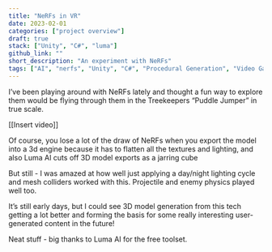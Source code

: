 ```yaml
---
title: "NeRFs in VR"
date: 2023-02-01
categories: ["project overview"]
draft: true
stack: ["Unity", "C#", "luma"]
github_link: ""
short_description: "An experiment with NeRFs"
tags: ["AI", "nerfs", "Unity", "C#", "Procedural Generation", "Video Games"]
---
```


I’ve been playing around with NeRFs lately and thought a fun way to explore them would be flying through them in the Treekeepers “Puddle Jumper” in true scale.

[[Insert video]]

Of course, you lose a lot of the draw of NeRFs when you export the model into a 3d engine because it has to flatten all the textures and lighting, and also Luma AI cuts off 3D model exports as a jarring cube

But still - I was amazed at how well just applying a day/night lighting cycle and mesh colliders worked with this. Projectile and enemy physics played well too.

It’s still early days, but I could see 3D model generation from this tech getting a lot better and forming the basis for some really interesting user-generated content in the future!

Neat stuff - big thanks to Luma AI for the free toolset.
